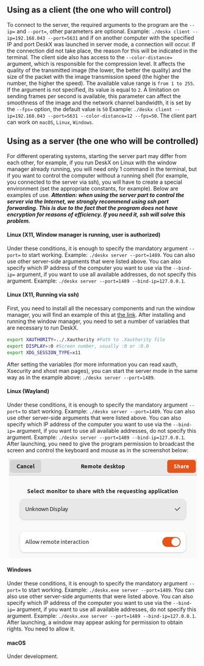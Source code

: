 
## Using as a client (the one who will control)
To connect to the server, the required arguments to the program are the `--ip=` and `--port=`, other parameters are optional. Example: `./deskx client --ip=192.168.043 --port=5631` and if on another computer with the specified IP and port DeskX was launched in server mode, a connection will occur. If the connection did not take place, the reason for this will be indicated in the terminal. The client side also has access to the `--color-distance=` argument, which is responsible for the compression level. It affects the quality of the transmitted image (the lower, the better the quality) and the size of the packet with the image transmission speed (the higher the number, the higher the speed). The available value range is `from 1 to 255`. If the argument is not specified, its value is equal to `2`. A limitation on sending frames per second is available, this parameter can affect the smoothness of the image and the network channel bandwidth, it is set by the `--fps=` option, the default value is `50` Example: `./deskx client --ip=192.168.043 --port=5631 --color-distance=12 --fps=50`. The client part can work on `macOS`, `Linux`, `Windows`.

## Using as a server (the one who will be controlled)
For different operating systems, starting the server part may differ from each other, for example, if you run DeskX on Linux with the window manager already running, you will need only 1 command in the terminal, but if you want to control the computer without a running shell (for example, you connected to the server via ssh), you will have to create a special environment (set the appropriate constants, for example). Below are examples of use. ***Attention: when using the server part to control the server via the Internet, we strongly recommend using ssh port forwarding. This is due to the fact that the program does not have encryption for reasons of efficiency. If you need it, ssh will solve this problem.***

#### Linux (X11, Window manager is running, user is authorized)
Under these conditions, it is enough to specify the mandatory argument `--port=` to start working. Example: `./deskx server --port=1489`. You can also use other server-side arguments that were listed above. You can also specify which IP address of the computer you want to use via the `--bind-ip=` argument, if you want to use all available addresses, do not specify this argument. Example: `./deskx server --port=1489 --bind-ip=127.0.0.1`.

#### Linux (X11, Running via ssh)
First, you need to install all the necessary components and run the window manager, you will find an example of this at [the link](/docs/x11install.md). After installing and running the window manager, you need to set a number of variables that are necessary to run DeskX.
```bash
export XAUTHORITY=../.Xauthority #Path to .Xauthority file
export DISPLAY=:0 #Screen number, usually :0 or :0.0
export XDG_SESSION_TYPE=x11
```
After setting the variables (for more information you can read xauth, Xsecurity and xhost man pages), you can start the server mode in the same way as in the example above: `./deskx server --port=1489`.

#### Linux (Wayland)
Under these conditions, it is enough to specify the mandatory argument `--port=` to start working. Example: `./deskx server --port=1489`. You can also use other server-side arguments that were listed above. You can also specify which IP address of the computer you want to use via the `--bind-ip=` argument, if you want to use all available addresses, do not specify this argument. Example: `./deskx server --port=1489 --bind-ip=127.0.0.1`. After launching, you need to give the program permission to broadcast the screen and control the keyboard and mouse as in the screenshot below:
<p align="center"><img src="/docs/imgs/wl.png"></p>


#### Windows
Under these conditions, it is enough to specify the mandatory argument `--port=` to start working. Example: `./deskx.exe server --port=1489`. You can also use other server-side arguments that were listed above. You can also specify which IP address of the computer you want to use via the `--bind-ip=` argument, if you want to use all available addresses, do not specify this argument. Example: `./deskx.exe server --port=1489 --bind-ip=127.0.0.1`. After launching, a window may appear asking for permission to obtain rights. You need to allow it.

#### macOS
Under development.
